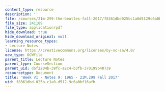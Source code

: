 ```yaml
---
content_type: resource
description: ''
file: /courses/21m-299-the-beatles-fall-2017/f8361dbd025bc1a0d5129c6a0bf16afb_MIT21M_299F17_Notes09.pdf
file_size: 241189
file_type: application/pdf
hide_download: true
hide_download_original: null
learning_resource_types:
- Lecture Notes
license: https://creativecommons.org/licenses/by-nc-sa/4.0/
ocw_type: OCWFile
parent_title: Lecture Notes
parent_type: CourseSection
parent_uid: d6f2204b-39fc-a2c4-b3fb-370199b40739
resourcetype: Document
title: 'Week VI - Notes 9: 1965 - 21M.299 Fall 2017'
uid: f8361dbd-025b-c1a0-d512-9c6a0bf16afb
---
```

